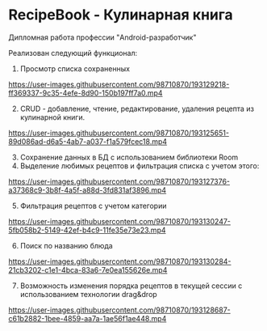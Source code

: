 # RecipeBook - Кулинарная книга
Дипломная работа профессии "Android-разработчик" 

Реализован следующий функционал:
1. Просмотр списка сохраненных




https://user-images.githubusercontent.com/98710870/193129218-ff369337-9c35-4efe-8d90-150b197ff7a0.mp4



2. CRUD  - добавление, чтение, редактирование, удаления рецепта из кулинарной книги. 

https://user-images.githubusercontent.com/98710870/193125651-89d086ad-d6a5-4ab7-a037-f1a579fcec18.mp4

3. Сохранение данных в БД c использованием библиотеки Room
4. Выделение любимых рецептов и фильтрация списка с учетом этого:

https://user-images.githubusercontent.com/98710870/193127376-a37368c9-3b8f-4a5f-a88d-3fd831af3896.mp4

5. Фильтрация рецептов с учетом категории



https://user-images.githubusercontent.com/98710870/193130247-5fb058b2-5149-42ef-b4c9-11fe35e73e23.mp4



6. Поиск по названию блюда




https://user-images.githubusercontent.com/98710870/193130284-21cb3202-c1e1-4bca-83a6-7e0ea155626e.mp4




7. Возможность изменения порядка рецептов в текущей сессии с использованием технологии drag&drop 


https://user-images.githubusercontent.com/98710870/193128687-c61b2882-1bee-4859-aa7a-1ae56f1ae448.mp4

